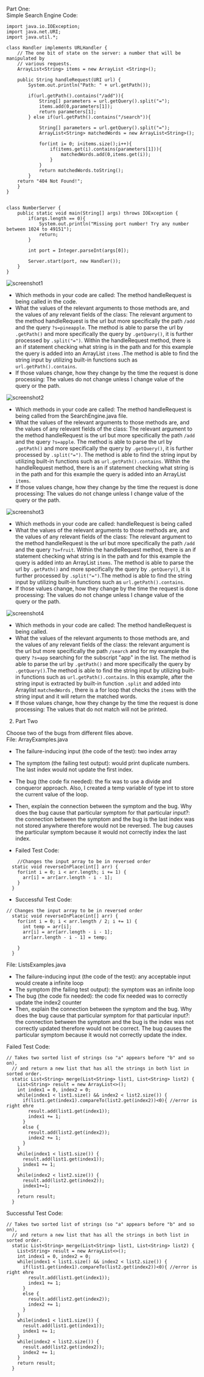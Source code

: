 Part One: <br/>
Simple Search Engine Code: 

```
import java.io.IOException;
import java.net.URI;
import java.util.*; 

class Handler implements URLHandler {
    // The one bit of state on the server: a number that will be manipulated by
    // various requests.
    ArrayList<String> items = new ArrayList <String>(); 

    public String handleRequest(URI url) {
        System.out.println("Path: " + url.getPath());

        if(url.getPath().contains("/add")){ 
            String[] parameters = url.getQuery().split("=");
            items.add(0,parameters[1]);
            return parameters[1];
        } else if(url.getPath().contains("/search")){
            
            String[] parameters = url.getQuery().split("=");
            ArrayList<String> matchedWords = new ArrayList<String>(); 

            for(int i= 0; i<items.size();i++){
                if(items.get(i).contains(parameters[1])){
                    matchedWords.add(0,items.get(i));
                }
            } 
            return matchedWords.toString();    
        }
    return "404 Not Found!";
    }   
}


class NumberServer {
    public static void main(String[] args) throws IOException {
        if(args.length == 0){
            System.out.println("Missing port number! Try any number between 1024 to 49151");
            return;
        }

        int port = Integer.parseInt(args[0]);

        Server.start(port, new Handler());
    }
}
```

![screenshot1](/images/week-3-lab-report-image1.png)
- Which methods in your code are called: The method handleRequest is being called in the code. 
- What the values of the relevant arguments to those methods are, and the values of any relevant fields of the class: The relevant argument to the method handleRequest is the url but more specifically the path `/add` and the query `?s=pineapple`.  The method is able to parse the url by `.getPath()` and more specifically the query by `.getQuery()`, it is further processed by `.split("=")`. Within the handleRequest method, there is an if statement checking what string is in the path and for this example the query is added into an ArrayList `items` .The method is able to find the string input by utilizing built-in functions such as `url.getPath().contains`.
- If those values change, how they change by the time the request is done processing: The values do not change unless I change value of the query or the path. 

![screenshot2](/images/week-3-lab-report-image2.png)
- Which methods in your code are called: The method handleRequest is being called from the SearchEngine.java file.
- What the values of the relevant arguments to those methods are, and the values of any relevant fields of the class: The relevant argument to the method handleRequest is the url but more specifically the path `/add` and the query `?s=apple`. The method is able to parse the url by `.getPath()` and more specifically the query by `.getQuery()`, it is further processed by `.split("=")`. The method is able to find the string input by utilizing built-in functions such as `url.getPath().contains`. Within the handleRequest method, there is an if statement checking what string is in the path and for this example the query is added into an ArrayList `items`. 
- If those values change, how they change by the time the request is done processing: The values do not change unless I change value of the query or the path. 

![screenshot3](images/week-3-lab-report-image3.png)
- Which methods in your code are called: handleRequest is being called 
- What the values of the relevant arguments to those methods are, and the values of any relevant fields of the class: The relevant argument to the method handleRequest is the url but more specifically the path `/add` and the query `?s=fruit`. Within the handleRequest method, there is an if statement checking what string is in the path and for this example the query is added into an ArrayList `items`. The method is able to parse the url by `.getPath()` and more specifically the query by `.getQuery()`, it is further processed by `.split("=")`.The method is able to find the string input by utilizing built-in functions such as `url.getPath().contains`.   
- If those values change, how they change by the time the request is done processing: The values do not change unless I change value of the query or the path. 

![screenshot4](images/week-3-lab-report-image4.png)
- Which methods in your code are called: The method handleRequest is being called. 
- What the values of the relevant arguments to those methods are, and the values of any relevant fields of the class: the relevant argument is the url but more specifically the path `/search` and for my example the query `?s=app` searching for the subscript "app" in the list. The method is able to parse the url by `.getPath()` and more specifically the query by `.getQuery()`.The method is able to find the string input by utilizing built-in functions such as `url.getPath().contains`. In this example, after the string input is extracted by built-in function `.split` and added into Arraylist `matchedWords` , there is a for loop that checks the `items` with the string input and it will return the matched words. 
- If those values change, how they change by the time the request is done processing: The values that do not match will not be printed. 

2. Part Two 

Choose two of the bugs from different files above. <br/>
File: ArrayExamples.java <br/>
- The failure-inducing input (the code of the test): two index array <br/>
- The symptom (the failing test output): would print duplicate numbers. The last index would not update the first index. <br/>
- The bug (the code fix needed): the fix was to use a divide and conqueror approach. Also, I created a temp variable of type int to store the current value of the loop. <br/> 
- Then, explain the connection between the symptom and the bug. Why does the bug cause that particular symptom for that particular input?: the connection between the symptom and the bug is the last index was not stored anywhere therefore would not be reversed. The bug causes the particular symptom because it would not correctly index the last index. <br/>

- Failed Test Code: 
```
    //Changes the input array to be in reversed order
  static void reverseInPlace(int[] arr) {
    for(int i = 0; i < arr.length; i += 1) {
      arr[i] = arr[arr.length - i - 1];
    }
  }
  ```

- Successful Test Code: 
```
// Changes the input array to be in reversed order
  static void reverseInPlace(int[] arr) {
    for(int i = 0; i < arr.length / 2; i += 1) {
      int temp = arr[i];
      arr[i] = arr[arr.length - i - 1];
      arr[arr.length - i - 1] = temp; 

    }
  }
  ```
File: ListsExamples.java
- The failure-inducing input (the code of the test): any acceptable input would create a infinite loop <br/>
- The symptom (the failing test output): the symptom was an infinite loop <br/>
- The bug (the code fix needed): the code fix needed was to correctly update the index2 counter <br/> 
- Then, explain the connection between the symptom and the bug. Why does the bug cause that particular symptom for that particular input?: the connection between the symptom and the bug is the index was not correctly updated therefore would not be correct. The bug causes the particular symptom because it would not correctly update the index. <br/>

Failed Test Code: 
```
// Takes two sorted list of strings (so "a" appears before "b" and so on),
  // and return a new list that has all the strings in both list in sorted order.
  static List<String> merge(List<String> list1, List<String> list2) {
    List<String> result = new ArrayList<>();
    int index1 = 0, index2 = 0;
    while(index1 < list1.size() && index2 < list2.size()) {
      if(list1.get(index1).compareTo(list2.get(index2))<0){ //error is right ehre 
        result.add(list1.get(index1));
        index1 += 1;
      }
      else {
        result.add(list2.get(index2));
        index2 += 1;
      }
    }
    while(index1 < list1.size()) {
      result.add(list1.get(index1));
      index1 += 1;
    }
    while(index2 < list2.size()) {
      result.add(list2.get(index2));
      index1+=1;
    }
    return result;
  }

```

Successful Test Code:

```
// Takes two sorted list of strings (so "a" appears before "b" and so on),
  // and return a new list that has all the strings in both list in sorted order.
  static List<String> merge(List<String> list1, List<String> list2) {
    List<String> result = new ArrayList<>();
    int index1 = 0, index2 = 0;
    while(index1 < list1.size() && index2 < list2.size()) {
      if(list1.get(index1).compareTo(list2.get(index2))<0){ //error is right ehre 
        result.add(list1.get(index1));
        index1 += 1;
      }
      else {
        result.add(list2.get(index2));
        index2 += 1;
      }
    }
    while(index1 < list1.size()) {
      result.add(list1.get(index1));
      index1 += 1;
    }
    while(index2 < list2.size()) {
      result.add(list2.get(index2));
      index2 += 1;
    }
    return result;
  }
  ```
